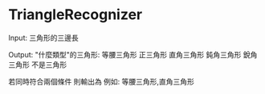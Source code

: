 # TriangleRecognizer

Input: 三角形的三邊長

Output: "什麼類型"的三角形:
等腰三角形
正三角形
直角三角形
鈍角三角形
銳角三角形
不是三角形

若同時符合兩個條件
則輸出為 例如: 等腰三角形,直角三角形
